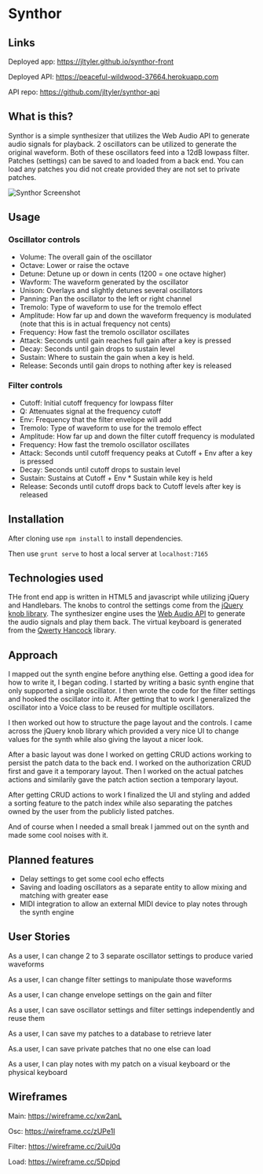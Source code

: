 # Synthor
## Links
Deployed app: https://jltyler.github.io/synthor-front

Deployed API: https://peaceful-wildwood-37664.herokuapp.com

API repo: https://github.com/jltyler/synthor-api

## What is this?
Synthor is a simple synthesizer that utilizes the Web Audio API to generate audio signals for playback. 2 oscillators can be utilized to generate the original waveform. Both of these oscillators feed into a 12dB lowpass filter. Patches (settings) can be saved to and loaded from a back end. You can load any patches you did not create provided they are not set to private patches.

![Synthor Screenshot](https://dl.dropboxusercontent.com/s/sm8xz31h13wp2ne/Synthor%20Screenshot.png)

## Usage

### Oscillator controls
- Volume: The overall gain of the oscillator
- Octave: Lower or raise the octave
- Detune: Detune up or down in cents (1200 = one octave higher)
- Wavform: The waveform generated by the oscillator
- Unison: Overlays and slightly detunes several oscillators
- Panning: Pan the oscillator to the left or right channel
- Tremolo: Type of waveform to use for the tremolo effect
- Amplitude: How far up and down the waveform frequency is modulated (note that this is in actual frequency not cents)
- Frequency: How fast the tremolo oscillator oscillates
- Attack: Seconds until gain reaches full gain after a key is pressed
- Decay: Seconds until gain drops to sustain level
- Sustain: Where to sustain the gain when a key is held.
- Release: Seconds until gain drops to nothing after key is released
### Filter controls
- Cutoff: Initial cutoff frequency for lowpass filter
- Q: Attenuates signal at the frequency cutoff
- Env: Frequency that the filter envelope will add
- Tremolo: Type of waveform to use for the tremolo effect
- Amplitude: How far up and down the filter cutoff frequency is modulated
- Frequency: How fast the tremolo oscillator oscillates
- Attack: Seconds until cutoff frequency peaks at Cutoff + Env after a key is pressed
- Decay: Seconds until cutoff drops to sustain level
- Sustain: Sustains at Cutoff + Env * Sustain while key is held
- Release: Seconds until cutoff drops back to Cutoff levels after key is released

## Installation
After cloning use `npm install` to install dependencies.

Then use `grunt serve` to host a local server at `localhost:7165`

## Technologies used
THe front end app is written in HTML5 and javascript while utilizing jQuery and Handlebars. The knobs to control the settings come from the [jQuery knob library](https://github.com/aterrien/jQuery-Knob). The synthesizer engine uses the [Web Audio API](https://developer.mozilla.org/en-US/docs/Web/API/Web_Audio_API) to generate the audio signals and play them back. The virtual keyboard is generated from the [Qwerty Hancock](https://stuartmemo.com/qwerty-hancock/) library.

## Approach
I mapped out the synth engine before anything else. Getting a good idea for how to write it, I began coding. I started by writing a basic synth engine that only supported a single oscillator. I then wrote the code for the filter settings and hooked the oscillator into it. After getting that to work I generalized the oscillator into a Voice class to be reused for multiple oscillators.

I then worked out how to structure the page layout and the controls. I came across the jQuery knob library which provided a very nice UI to change values for the synth while also giving the layout a nicer look.

After a basic layout was done I worked on getting CRUD actions working to persist the patch data to the back end. I worked on the authorization CRUD first and gave it a temporary layout. Then I worked on the actual patches actions and similarily gave the patch action section a temporary layout.

After getting CRUD actions to work I finalized the UI and styling and added a sorting feature to the patch index while also separating the patches owned by the user from the publicly listed patches.

And of course when I needed a small break I jammed out on the synth and made some cool noises with it.

## Planned features
- Delay settings to get some cool echo effects
- Saving and loading oscillators as a separate entity to allow mixing and matching with greater ease
- MIDI integration to allow an external MIDI device to play notes through the synth engine

## User Stories
As a user, I can change 2 to 3 separate oscillator settings to produce varied waveforms

As a user, I can change filter settings to manipulate those waveforms

As a user, I can change envelope settings on the gain and filter

As a user, I can save oscillator settings and filter settings independently and reuse them

As a user, I can save my patches to a database to retrieve later

As.a user, I can save private patches that no one else can load

As a user, I can play notes with my patch on a visual keyboard or the physical keyboard


## Wireframes
Main: https://wireframe.cc/xw2anL

Osc: https://wireframe.cc/zUPe1I

Filter: https://wireframe.cc/2uiU0q

Load: https://wireframe.cc/5Dpjpd
